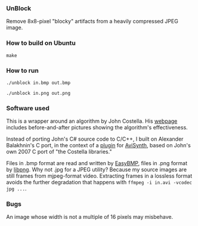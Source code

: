 ### UnBlock

Remove 8x8-pixel "blocky" artifacts from a heavily compressed JPEG image.

### How to build on Ubuntu

`make`

### How to run

`./unblock in.bmp out.bmp`

`./unblock in.png out.png`

### Software used

This is a wrapper around an algorithm by John Costella.
His [webpage](http://johncostella.webs.com/unblock/)
includes before-and-after pictures showing the algorithm's effectiveness.

Instead of porting John's C# source code to C/C++,
I built on Alexander Balakhnin's C port,
in the context of a [plugin](http://avisynth.org.ru/unblock/unblock.html)
for [AviSynth](http://sourceforge.net/projects/avisynth2/),
based on John's own 2007 C port of "the Costella libraries."

Files in .bmp format are read and written by [EasyBMP](http://easybmp.sourceforge.net/),
files in .png format by [libpng](http://www.libpng.org/pub/png/libpng.html).
Why not .jpg for a JPEG utility?
Because my source images are still frames from mjpeg-format video.
Extracting frames in a lossless format avoids the further degradation that happens with
`ffmpeg -i in.avi -vcodec jpg ...`.

### Bugs

An image whose width is not a multiple of 16 pixels may misbehave.

